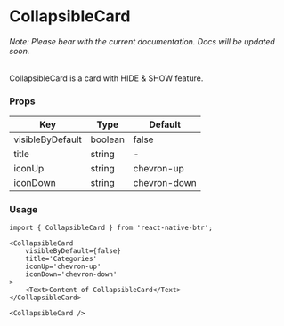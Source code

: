# CollapsibleCard

###### Note: Please bear with the current documentation. Docs will be updated soon.

CollapsibleCard is a card with HIDE & SHOW feature.

### Props
Key | Type | Default
----|----|----
visibleByDefault | boolean | false 
title | string | - 
iconUp | string | chevron-up 
iconDown | string | chevron-down 

### Usage
```
import { CollapsibleCard } from 'react-native-btr';

<CollapsibleCard 
    visibleByDefault={false}
    title='Categories'
    iconUp='chevron-up'
    iconDown='chevron-down'
>
    <Text>Content of CollapsibleCard</Text>
</CollapsibleCard>

<CollapsibleCard />
``` 
